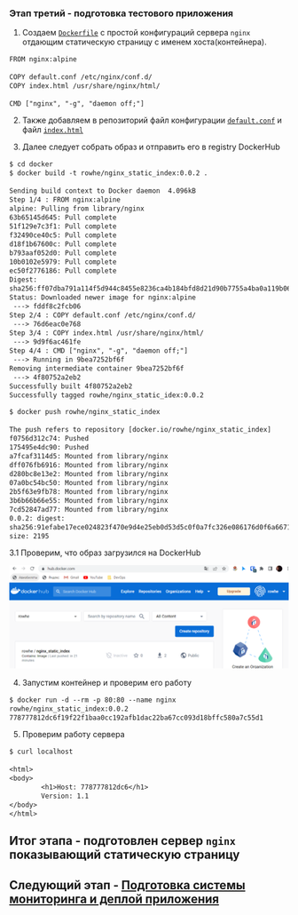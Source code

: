 ### Этап третий - подготовка тестового приложения

1. Создаем [`Dockerfile`](docker/Dockerfile) с простой конфигураций сервера `nginx` отдающим статическую страницу c именем хоста(контейнера).

```text
FROM nginx:alpine

COPY default.conf /etc/nginx/conf.d/
COPY index.html /usr/share/nginx/html/

CMD ["nginx", "-g", "daemon off;"]
```

2. Также добавляем в репозиторий файл конфигурации [`default.conf`](docker/default.conf) и файл [`index.html`](docker/index.html)

3. Далее следует собрать образ и отправить его в registry DockerHub

```shell
$ cd docker
$ docker build -t rowhe/nginx_static_index:0.0.2 .

Sending build context to Docker daemon  4.096kB
Step 1/4 : FROM nginx:alpine
alpine: Pulling from library/nginx
63b65145d645: Pull complete
51f129e7c3f1: Pull complete
f32490ce40c5: Pull complete
d18f1b67600c: Pull complete
b793aaf052d0: Pull complete
10b0102e5979: Pull complete
ec50f2776186: Pull complete
Digest: sha256:ff07dba791a114f5d944c8455e8236ca4b184bfd8d21d90b7755a4ba0a119b06
Status: Downloaded newer image for nginx:alpine
 ---> fddf8c2fcb06
Step 2/4 : COPY default.conf /etc/nginx/conf.d/
 ---> 76d6eac0e768
Step 3/4 : COPY index.html /usr/share/nginx/html/
 ---> 9d9f6ac461fe
Step 4/4 : CMD ["nginx", "-g", "daemon off;"]
 ---> Running in 9bea7252bf6f
Removing intermediate container 9bea7252bf6f
 ---> 4f80752a2eb2
Successfully built 4f80752a2eb2
Successfully tagged rowhe/nginx_static_idex:0.0.2
```


```shell
$ docker push rowhe/nginx_static_index

The push refers to repository [docker.io/rowhe/nginx_static_index]
f0756d312c74: Pushed
175495e4dc90: Pushed
a7fcaf3114d5: Mounted from library/nginx
dff076fb6916: Mounted from library/nginx
d280bc8e13e2: Mounted from library/nginx
07a0bc54bc50: Mounted from library/nginx
2b5f63e9fb78: Mounted from library/nginx
3b6b66b66e55: Mounted from library/nginx
7cd52847ad77: Mounted from library/nginx
0.0.2: digest: sha256:91efabe17ece024823f470e9d4e25eb0d53d5c0f0a7fc326e086176d0f6a6671 size: 2195
```

3.1 Проверим, что образ загрузился на DockerHub

![DockerHub](img/img.png)

4. Запустим контейнер и проверим его работу

```shell
$ docker run -d --rm -p 80:80 --name nginx rowhe/nginx_static_index:0.0.2
778777812dc6f19f22f1baa0cc192afb1dac22ba67cc093d18bffc580a7c55d1 
```

5. Проверим работу сервера
```shell
$ curl localhost

<html>
<body>
        <h1>Host: 778777812dc6</h1>
        Version: 1.1
</body>
</html>
```


## Итог этапа - подготовлен сервер `nginx` показывающий статическую страницу

## Следующий этап - [Подготовка cистемы мониторинга и деплой приложения](../monitoring/README.md)
